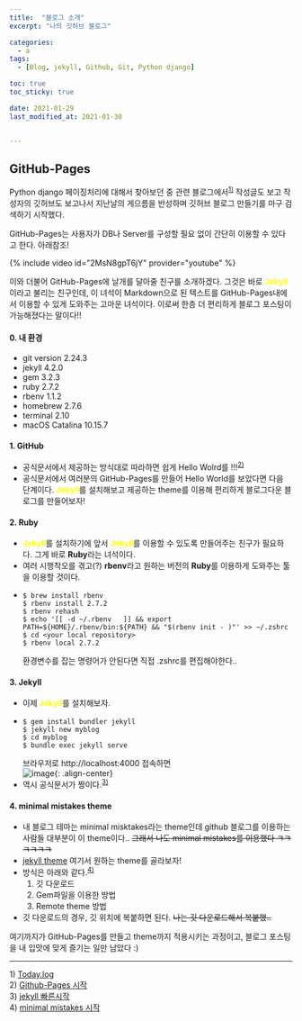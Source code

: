 ```yaml
---
title:  "블로그 소개"
excerpt: "나의 깃허브 블로그"

categories:
  - a
tags:
  - [Blog, jekyll, Github, Git, Python django]

toc: true
toc_sticky: true

date: 2021-01-29
last_modified_at: 2021-01-30


---
```

## GitHub-Pages
Python django 페이징처리에 대해서 찾아보던 중 관련 블로그에서<sup>[1)](#footnote_1)</sup> 작성글도 보고 작성자의 깃허브도 보고나서 지난날의 게으름을 반성하며 깃허브 블로그 만들기를 마구 검색하기 시작했다.   

GitHub-Pages는 사용자가 DB나 Server를 구성할 필요 없이 간단히 이용할 수 있다고 한다. 아래참조!   

{% include video id="2MsN8gpT6jY" provider="youtube" %}

이와 더불어 GitHub-Pages에 날개를 달아줄 친구를 소개하겠다. 그것은 바로 <span style="color:yellow">**Jekyll**</span>이라고 불리는 친구인데, 이 녀석이 Markdown으로 된 텍스트를 GitHub-Pages내에서 이용할 수 있게 도와주는 고마운 녀석이다. 이로써 한층 더 편리하게 블로그 포스팅이 가능해졌다는 말이다!!
#### 0. 내 환경
- git version 2.24.3
- jekyll 4.2.0
- gem 3.2.3
- ruby 2.7.2
- rbenv 1.1.2
- homebrew 2.7.6
- terminal 2.10
- macOS Catalina 10.15.7

#### 1. GitHub
- 공식문서에서 제공하는 방식대로 따라하면 쉽게 Hello Wolrd를 !!!<sup>[2)](#footnote_1)</sup>   
- 공식문서에서 여러분의 GitHub-Pages를 만들어 Hello World를 보았다면 다음 단계이다. <span style="color:yellow">**Jekyll**</span>를 설치해보고 제공하는 theme를 이용해 편리하게 블로그다운 블로그를 만들어보자!

#### 2. Ruby
- <span style="color:yellow">**Jekyll**</span>를 설치하기에 앞서 <span style="color:yellow">**Jekyll**</span>를 이용할 수 있도록 만들어주는 친구가 필요하다. 그게 바로 **Ruby**라는 녀석이다.
- 여러 시행착오를 겪고(?) **rbenv**라고 원하는 버전의 **Ruby**를 이용하게 도와주는 툴을 이용할 것이다.
- ```
  $ brew install rbenv
  $ rbenv install 2.7.2
  $ rbenv rehash
  $ echo '[[ -d ~/.rbenv   ]] && export PATH=${HOME}/.rbenv/bin:${PATH} && "$(rbenv init - )"' >> ~/.zshrc
  $ cd <your local repository>
  $ rbenv local 2.7.2
  ```
  환경변수를 잡는 명령어가 안된다면 직접 .zshrc를 편집해야한다..

#### 3. Jekyll
- 이제 <span style="color:yellow">**Jekyll**</span>를 설치해보자.
- ```
  $ gem install bundler jekyll
  $ jekyll new myblog
  $ cd myblog
  $ bundle exec jekyll serve
  ```
  브라우저로 http://localhost:4000 접속하면     
  ![image](https://user-images.githubusercontent.com/62678380/106360381-74f02100-635b-11eb-9057-cf155502c707.png){: .align-center}
- 역시 공식문서가 짱이다.<sup>[3)](#footnote_1)</sup>

#### 4. minimal mistakes theme
- 내 블로그 테마는 minimal misktakes라는 theme인데 github 블로그를 이용하는 사람들 대부분이 이 theme이다.. ~~그래서 나도 minimal mistakes를 이용했다 ㅋㅋㅋㅋㅋㅋ~~
- [jekyll theme](http://jekyllthemes.org/) 여기서 원하는 theme를 골라보자!
- 방식은 아래와 같다.<sup>[4)](#footnote_1)</sup>   
   1. 깃 다운로드
   2. Gem파일을 이용한 방법   
   3. Remote theme 방법
 - 깃 다운로드의 경우, 깃 위치에 복붙하면 된다.
 ~~나는 깃 다운로드해서 복붙했..~~

 여기까지가 GitHub-Pages를 만들고 theme까지 적용시키는 과정이고, 블로그 포스팅을 내 입맛에 맞게 즐기는 일만 남았다 :)



<!-- ![2020](https://user-images.githubusercontent.com/62678380/106272400-595e1b00-6274-11eb-96bb-4e517542425a.jpeg){: .align-center} -->

<!-- ```python
print("a")
``` -->


---
<a name="footnote_1">1)</a> [Today.log](https://parkhyeonchae.github.io/2020/04/01/django-project-17/)   
<a name="footnote_1">2)</a> [Github-Pages 시작](https://pages.github.com/)   
<a name="footnote_1">3)</a> [jekyll 빠른시작](http://jekyllrb-ko.github.io/docs/)   
<a name="footnote_1">4)</a> [minimal mistakes 시작](https://github.com/mmistakes/minimal-mistakes)
